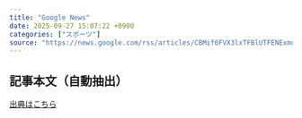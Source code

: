 ```yaml
---
title: "Google News"
date: 2025-09-27 15:07:22 +0900
categories: ["スポーツ"]
source: "https://news.google.com/rss/articles/CBMif0FVX3lxTFBlUTFENExmdVItUlVLRURaNVNzMlAzSFFNMUJlVmh0emNLbG1wVkctSl9tUGlFV1RFMFhsVDB1b1N6eV9yZzEwZzZhaWdJRFd0a2pYWWZPdjhFRE9Ld2psTFZwVnJqZ3FiRS0xcHBsZ2I5MjRuMzcwX3hUa2w1cnc?oc=5"
---
```


## 記事本文（自動抽出）
<body class="y0K44d EA71Tc" id="readabilityBody"></body>

[出典はこちら](https://news.google.com/rss/articles/CBMif0FVX3lxTFBlUTFENExmdVItUlVLRURaNVNzMlAzSFFNMUJlVmh0emNLbG1wVkctSl9tUGlFV1RFMFhsVDB1b1N6eV9yZzEwZzZhaWdJRFd0a2pYWWZPdjhFRE9Ld2psTFZwVnJqZ3FiRS0xcHBsZ2I5MjRuMzcwX3hUa2w1cnc?oc=5)
